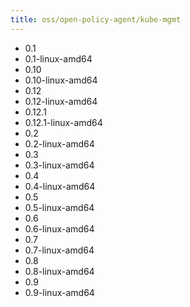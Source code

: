 ```yaml
---
title: oss/open-policy-agent/kube-mgmt
---
```

- 0.1
- 0.1-linux-amd64
- 0.10
- 0.10-linux-amd64
- 0.12
- 0.12-linux-amd64
- 0.12.1
- 0.12.1-linux-amd64
- 0.2
- 0.2-linux-amd64
- 0.3
- 0.3-linux-amd64
- 0.4
- 0.4-linux-amd64
- 0.5
- 0.5-linux-amd64
- 0.6
- 0.6-linux-amd64
- 0.7
- 0.7-linux-amd64
- 0.8
- 0.8-linux-amd64
- 0.9
- 0.9-linux-amd64
